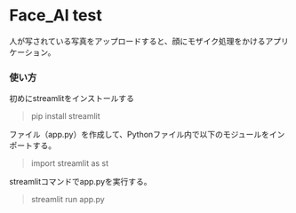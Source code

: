 # Face_AI test

人が写されている写真をアップロードすると、顔にモザイク処理をかけるアプリケーション。

### 使い方
初めにstreamlitをインストールする
> pip install streamlit

ファイル（app.py）を作成して、Pythonファイル内で以下のモジュールをインポートする。
> import streamlit as st

streamlitコマンドでapp.pyを実行する。
> streamlit run app.py
